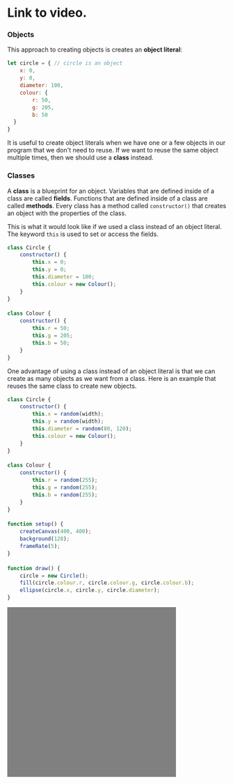 # Link to video.

### Objects

This approach to creating objects is creates an **object literal**:

```js
let circle = { // circle is an object 
    x: 0,
    y: 0,
    diameter: 100,
    colour: {
        r: 50,
        g: 205,
        b: 50
  }
}
```

It is useful to create object literals when we have one or a few objects in our program that we don't need to reuse. If we want to reuse the same object multiple times, then we should use a **class** instead.

### Classes

A **class** is a blueprint for an object. Variables that are defined inside of a class are called **fields**. Functions that are defined inside of a class are called **methods**. Every class has a method called `constructor()` that creates an object with the properties of the class.

This is what it would look like if we used a class instead of an object literal. The keyword `this` is used to set or access the fields.

```js
class Circle {
    constructor() {
        this.x = 0;
        this.y = 0;
        this.diameter = 100; 
        this.colour = new Colour();
    }
}

class Colour {
    constructor() {
        this.r = 50;
        this.g = 205;
        this.b = 50; 
    }
}
```

One advantage of using a class instead of an object literal is that we can create as many objects as we want from a class. Here is an example that reuses the same class to create new objects.

```js
class Circle {
    constructor() {
        this.x = random(width);
        this.y = random(width);
        this.diameter = random(80, 120); 
        this.colour = new Colour();
    }
}

class Colour {
    constructor() {
        this.r = random(255);
        this.g = random(255);
        this.b = random(255);
    }
}

function setup() {
    createCanvas(400, 400);
    background(128);
    frameRate(5);
}

function draw() {
    circle = new Circle();
    fill(circle.colour.r, circle.colour.g, circle.colour.b);
    ellipse(circle.x, circle.y, circle.diameter);
}
```

![](../../Images/circles_3.gif)
